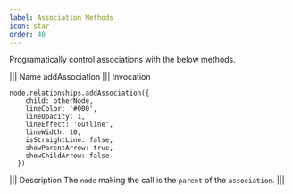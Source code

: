 ```yaml
---
label: Association Methods
icon: star
order: 40
---
```


Programatically control associations with the below methods.

||| Name
addAssociation
||| Invocation

```
node.relationships.addAssociation({
    child: otherNode,
    lineColor: '#000',
    lineOpacity: 1,
    lineEffect: 'outline',
    lineWidth: 10,
    isStraightLine: false,
    showParentArrow: true,
    showChildArrow: false
  })
```

||| Description
The `node` making the call is the `parent` of the `association`.
|||
